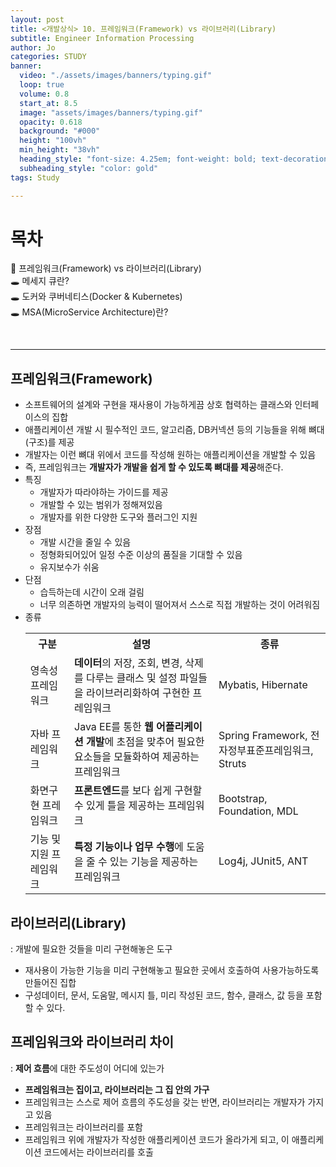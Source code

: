 ```yaml
---
layout: post
title: <개발상식> 10. 프레임워크(Framework) vs 라이브러리(Library)
subtitle: Engineer Information Processing
author: Jo
categories: STUDY
banner:
  video: "./assets/images/banners/typing.gif"
  loop: true
  volume: 0.8
  start_at: 8.5
  image: "assets/images/banners/typing.gif"
  opacity: 0.618
  background: "#000"
  height: "100vh"
  min_height: "38vh"
  heading_style: "font-size: 4.25em; font-weight: bold; text-decoration: underline"
  subheading_style: "color: gold"
tags: Study

---
```


# 목차
📌 프레임워크(Framework) vs 라이브러리(Library) <br>
🕳 메세지 큐란? <br>
🕳 도커와 쿠버네티스(Docker & Kubernetes) <br>
🕳 MSA(MicroService Architecture)란? <br>

<br>
<hr>


## 프레임워크(Framework)
- 소프트웨어의 설계와 구현을 재사용이 가능하게끔 상호 협력하는 클래스와 인터페이스의 집합
- 애플리케이션 개발 시 필수적인 코드, 알고리즘, DB커넥션 등의 기능들을 위해 뼈대(구조)를 제공
- 개발자는 이런 뼈대 위에서 코드를 작성해 원하는 애플리케이션을 개발할 수 있음
- 즉, 프레임워크는 <b>개발자가 개발을 쉽게 할 수 있도록 뼈대를 제공</b>해준다.
- 특징
  - 개발자가 따라야하는 가이드를 제공
  - 개발할 수 있는 범위가 정해져있음
  - 개발자를 위한 다양한 도구와 플러그인 지원
- 장점
  - 개발 시간을 줄일 수 있음
  - 정형화되어있어 일정 수준 이상의 품질을 기대할 수 있음
  - 유지보수가 쉬움
- 단점
  - 습득하는데 시간이 오래 걸림
  - 너무 의존하면 개발자의 능력이 떨어져서 스스로 직접 개발하는 것이 어려워짐
- 종류
  <table>
    <tr>
      <th>구분</th>
      <th>설명</th>
      <th>종류</th>
    </tr>
    <tr>
      <td>영속성 프레임워크</td>
      <td><b>데이터</b>의 저장, 조회, 변경, 삭제를 다루는 클래스 및 설정 파일들을 라이브러리화하여 구현한 프레임워크</td>
      <td>Mybatis, Hibernate</td>
    </tr>    
    <tr>
      <td>자바 프레임워크</td>
      <td>Java EE를 통한 <b>웹 어플리케이션 개발</b>에 초점을 맞추어 필요한 요소들을 모듈화하여 제공하는 프레임워크</td>
      <td>Spring Framework, 전자정부표준프레임워크, Struts</td>
    </tr> 
    <tr>
      <td>화면구현 프레임워크</td>
      <td><b>프론트엔드</b>를 보다 쉽게 구현할 수 있게 틀을 제공하는 프레임워크</td>
      <td>Bootstrap, Foundation, MDL</td>
    </tr> 
    <tr>
      <td>기능 및 지원 프레임워크</td>
      <td><b>특정 기능이나 업무 수행</b>에 도움을 줄 수 있는 기능을 제공하는 프레임워크</td>
      <td>Log4j, JUnit5, ANT</td>
    </tr>
  </table>



## 라이브러리(Library)
: 개발에 필요한 것들을 미리 구현해놓은 도구
- 재사용이 가능한 기능을 미리 구현해놓고 필요한 곳에서 호출하여 사용가능하도록 만들어진 집합
- 구성데이터, 문서, 도움말, 메시지 틀, 미리 작성된 코드, 함수, 클래스, 값 등을 포함할 수 있다.


## 프레임워크와 라이브러리 차이
: <b>제어 흐름</b>에 대한 주도성이 어디에 있는가
- <b>프레임워크는 집이고, 라이브러리는 그 집 안의 가구</b>
- 프레임워크는 스스로 제어 흐름의 주도성을 갖는 반면, 라이브러리는 개발자가 가지고 있음
- 프레임워크는 라이브러리를 포함
- 프레임워크 위에 개발자가 작성한 애플리케이션 코드가 올라가게 되고, 이 애플리케이션 코드에서는 라이브러리를 호출























